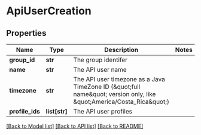 # ApiUserCreation

## Properties
Name | Type | Description | Notes
------------ | ------------- | ------------- | -------------
**group_id** | **str** | The group identifer | 
**name** | **str** | The API user name | 
**timezone** | **str** | The API user timezone as a Java TimeZone ID (\&quot;full name\&quot; version only, like \&quot;America/Costa_Rica\&quot;) | 
**profile_ids** | **list[str]** | The API user profiles | 

[[Back to Model list]](../README.md#documentation-for-models) [[Back to API list]](../README.md#documentation-for-api-endpoints) [[Back to README]](../README.md)

